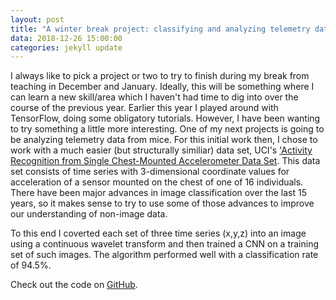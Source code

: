 ```yaml
---
layout: post
title: "A winter break project: classifying and analyzing telemetry data using convolutional neural nets and TensorFlow"
data: 2018-12-26 15:00:00
categories: jekyll update
---
```


I always like to pick a project or two to try to finish during my break 
from teaching in December and January. 
Ideally, this will be something where I can learn a new skill/area which 
I haven't had time to dig into over the course of the previous year.
Earlier this year I played around with TensorFlow, doing some obligatory tutorials.
However, I have been wanting to try something a little more interesting.
One of my next projects is going to be analyzing telemetry data from mice. 
For this initial work then, I chose to work with a much easier (but structurally similiar) 
data set, UCI's ['Activity Recognition from Single Chest-Mounted Accelerometer Data Set](https://archive.ics.uci.edu/ml/datasets/Activity+Recognition+from+Single+Chest-Mounted+Accelerometer). 
This data set consists of time series with 3-dimensional coordinate values for acceleration of a sensor mounted on the chest of one of 16 individuals.
There have been major advances in image classification over the last 15 years, 
so it makes sense to try to use some of those advances to improve our
understanding of non-image data.

To this end I coverted each set of three time series (x,y,z) into an image using 
a continuous wavelet transform and then trained a CNN on 
a training set of such images. The algorithm performed well with a
classification rate of 94.5%. 

Check out the code on [GitHub](https://github.com/hkvinge/classifying_telemetry_data_with_cnns).
